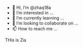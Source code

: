 - 👋 Hi, I’m @zhaq18a
- 👀 I’m interested in ...
- 🌱 I’m currently learning ...
- 💞️ I’m looking to collaborate on ...
- 📫 How to reach me ...

<!---
zhaq18a/zhaq18a is a ✨ special ✨ repository because its `README.md` (this file) appears on your GitHub profile.
You can click the Preview link to take a look at your changes.
--->
THis is Zia
